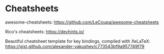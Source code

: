 # Cheatsheets


awesome-cheatsheets: https://github.com/LeCoupa/awesome-cheatsheets

Rico's cheatsheets: https://devhints.io/

Beautiful cheatsheet template for key bindings, compiled with XeLaTeX: https://gist.github.com/alexander-yakushev/c773543bf9a957749f79
